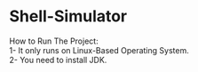 # Shell-Simulator

How to Run The Project:
<br>
1- It only runs on Linux-Based Operating System.
<br>
2- You need to install JDK.
